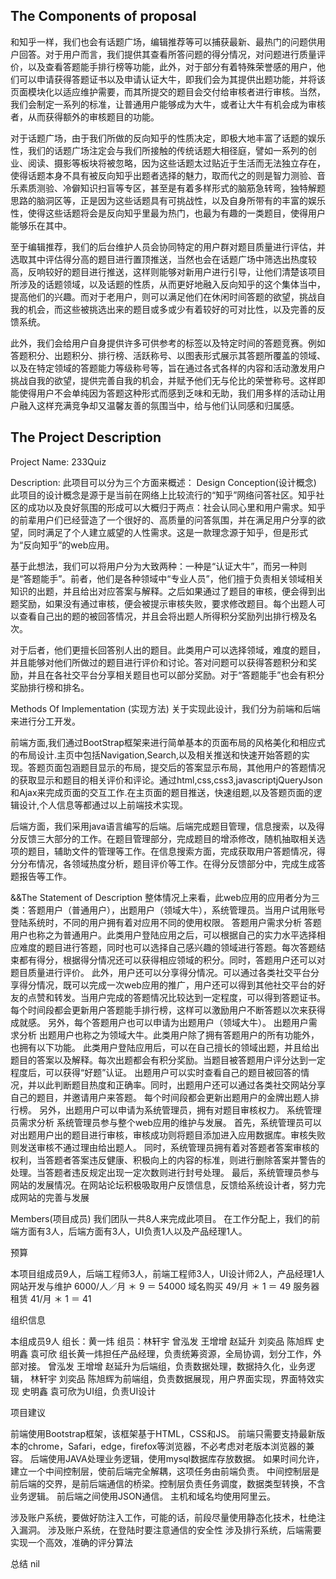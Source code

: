 ﻿## The Components of proposal

和知乎一样，我们也会有话题广场，编辑推荐等可以捕获最新、最热门的问题供用户回答。对于用户而言，我们提供其查看所答问题的得分情况，对问题进行质量评价，以及查看答题能手排行榜等功能，此外，对于部分有着特殊荣誉感的用户，他们可以申请获得答题证书以及申请认证大牛，即我们会为其提供出题功能，并将该页面模块化以适应维护需要，而其所提交的题目会交付给审核者进行审核。当然，我们会制定一系列的标准，让普通用户能够成为大牛，或者让大牛有机会成为审核者，从而获得额外的审核题目的功能。

对于话题广场，由于我们所做的反向知乎的性质决定，即极大地丰富了话题的娱乐性，我们的话题广场注定会与我们所接触的传统话题大相径庭，譬如一系列的创业、阅读、摄影等板块将被忽略，因为这些话题太过贴近于生活而无法独立存在，使得话题本身不具有被反向知乎出题者选择的魅力，取而代之的则是智力测验、音乐素质测验、冷僻知识扫盲等专区，甚至是有着多样形式的脑筋急转弯，独特解题思路的脑洞区等，正是因为这些话题具有可挑战性，以及自身所带有的丰富的娱乐性，使得这些话题将会是反向知乎里最为热门，也最为有趣的一类题目，使得用户能够乐在其中。

至于编辑推荐，我们的后台维护人员会协同特定的用户群对题目质量进行评估，并选取其中评估得分高的题目进行置顶推送，当然也会在话题广场中筛选出热度较高，反响较好的题目进行推送，这样则能够对新用户进行引导，让他们清楚该项目所涉及的话题领域，以及话题的性质，从而更好地融入反向知乎的这个集体当中，提高他们的兴趣。而对于老用户，则可以满足他们在休闲时间答题的欲望，挑战自我的机会，而这些被挑选出来的题目或多或少有着较好的可对比性，以及完善的反馈系统。

此外，我们会给用户自身提供许多可供参考的标签以及特定时间的答题竞赛。例如答题积分、出题积分、排行榜、活跃称号、以图表形式展示其答题所覆盖的领域、以及在特定领域的答题能力等级称号等，旨在通过各式各样的内容和活动激发用户挑战自我的欲望，提供完善自我的机会，并赋予他们无与伦比的荣誉称号。这样即能使得用户不会单纯因为答题这种形式而感到乏味和无助，我们用多样的活动让用户融入这样充满竞争却又温馨友善的氛围当中，给与他们认同感和归属感。


## The Project Description
Project Name:  233Quiz

Description:
此项目可以分为三个方面来概述：
Design Conception(设计概念)
此项目的设计概念是源于是当前在网络上比较流行的“知乎”网络问答社区。知乎社区的成功以及良好氛围的形成可以大概归于两点：社会认同心里和用户需求。知乎的前辈用户们已经营造了一个很好的、高质量的问答氛围，并在满足用户分享的欲望，同时满足了个人建立威望的人性需求。这是一款理念源于知乎，但是形式为“反向知乎”的web应用。

基于此想法，我们可以将用户分为大致两种：一种是“认证大牛”，而另一种则是“答题能手”。前者，他们是各种领域中“专业人员”，他们擅于负责相关领域相关知识的出题，并且给出对应答案与解释。之后如果通过了题目的审核，便会得到出题奖励，如果没有通过审核，便会被提示审核失败，要求修改题目。每个出题人可以查看自己出的题的被回答情况，并且会将出题人所得积分奖励列出排行榜及名次。

对于后者，他们更擅长回答别人出的题目。此类用户可以选择领域，难度的题目，并且能够对他们所做过的题目进行评价和讨论。答对问题可以获得答题积分和奖励，并且在各社交平台分享相关题目也可以部分奖励。对于“答题能手”也会有积分奖励排行榜和排名。

Methods Of Implementation (实现方法)
关于实现此设计，我们分为前端和后端来进行分工开发。

前端方面,我们通过BootStrap框架来进行简单基本的页面布局的风格美化和相应式的布局设计.主页中包括Navigation,Search,以及相关推送和快速开始答题的实现。答题页面包涵题目显示的布局，提交后的答案显示布局，其他用户的答题情况的获取显示和题目的相关评价和评论。通过html,css,css3,javascriptjQueryJson和Ajax来完成页面的交互工作.在主页面的题目推送，快速组题,以及答题页面的逻辑设计,个人信息等都通过以上前端技术实现。

后端方面，我们采用java语言编写的后端。后端完成题目管理，信息搜索，以及得分反馈三大部分的工作。在题目管理部分，完成题目的增添修改，随机抽取相关选项的题目，辅助文件的管理等工作。在信息搜索方面，完成获取用户答题情况，得分分布情况，各领域热度分析，题目评价等工作。在得分反馈部分中，完成生成答题报告等工作。

&&The Statement of Description
整体情况上来看，此web应用的应用者分为三类：答题用户（普通用户），出题用户（领域大牛），系统管理员。当用户试用账号登陆系统时，不同的用户拥有着对应用不同的使用权限。
答题用户需求分析
答题用户也称之为普通用户。此类用户登陆应用之后，可以根据自己的实力水平选择相应难度的题目进行答题，同时也可以选择自己感兴趣的领域进行答题。每次答题结束都有得分，根据得分情况还可以获得相应领域的积分。同时，答题用户还可以对题目质量进行评价。
此外，用户还可以分享得分情况。可以通过各类社交平台分享得分情况，既可以完成一次web应用的推广，用户还可以得到其他社交平台的好友的点赞和转发。当用户完成的答题情况比较达到一定程度，可以得到答题证书。
每个时间段都会更新用户答题能手排行榜，这样可以激励用户不断答题以次来获得成就感。
另外，每个答题用户也可以申请为出题用户（领域大牛）。
出题用户需求分析
出题用户也称之为领域大牛。此类用户除了拥有答题用户的所有功能外，也拥有以下功能。
此类用户登陆应用后，可以在自己擅长的领域出题，并且给出题目的答案以及解释。每次出题都会有积分奖励。当题目被答题用户评分达到一定程度后，可以获得“好题”认证。
出题用户可以实时查看自己的题目被回答的情况，并以此判断题目热度和正确率。同时，出题用户还可以通过各类社交网站分享自己的题目，并邀请用户来答题。
每个时间段都会更新出题用户的金牌出题人排行榜。
	另外，出题用户可以申请为系统管理员，拥有对题目审核权力。
系统管理员需求分析
系统管理员参与整个web应用的维护与发展。
首先，系统管理员可以对出题用户出的题目进行审核，审核成功则将题目添加进入应用数据库。审核失败则发送审核不通过理由给出题人。
同时，系统管理员拥有着对答题者答案审核的权利，当答题者答案违反健康、积极向上的内容的标准，则进行删除答案并警告的处理。当答题者违反规定出现一定次数则进行封号处理。
最后，系统管理员参与网站的发展情况。在网站论坛积极吸取用户反馈信息，反馈给系统设计者，努力完成网站的完善与发展


Members(项目成员)
我们团队一共8人来完成此项目。
在工作分配上，我们的前端方面有3人，后端方面有3人，UI负责1人以及产品经理1人。

预算

本项目组成员9人，后端工程师3人，前端工程师3人，UI设计师2人，产品经理1人
网站开发与维护 6000/人／月 ＊ 9 ＝ 54000
域名购买 49/月 ＊ 1 ＝ 49
服务器租赁 41/月 ＊ 1 ＝ 41

组织信息

本组成员9人
组长：黄一炜
组员：林轩宇 曾泓发 王增增 赵延升 刘奕品 陈旭辉 史明鑫 袁可欣
组长黄一炜担任产品经理，负责统筹资源，全局协调，划分工作，外部对接。
曾泓发 王增增 赵延升为后端组，负责数据处理，数据持久化，业务逻辑，
林轩宇 刘奕品 陈旭辉为前端组，负责数据展现，用户界面实现，界面特效实现
史明鑫 袁可欣为UI组，负责UI设计


项目建议

前端使用Bootstrap框架，该框架基于HTML，CSS和JS。
前端只需要支持最新版本的chrome，Safari，edge，firefox等浏览器，不必考虑对老版本浏览器的兼容。
后端使用JAVA处理业务逻辑，使用mysql数据库存放数据。
如果时间允许，建立一个中间控制层，使前后端完全解耦，这项任务由前端负责。
中间控制层是前后端的交界，是前后端通信的桥梁。控制层负责任务调度，数据类型转换，不含业务逻辑。
前后端之间使用JSON通信。
主机和域名均使用阿里云。

涉及账户系统，要做好防注入工作，可能的话，前段尽量使用静态化技术，杜绝注入漏洞。
涉及账户系统，在登陆时要注意通信的安全性
涉及排行系统，后端需要实现一个高效，准确的评分算法

总结
nil
